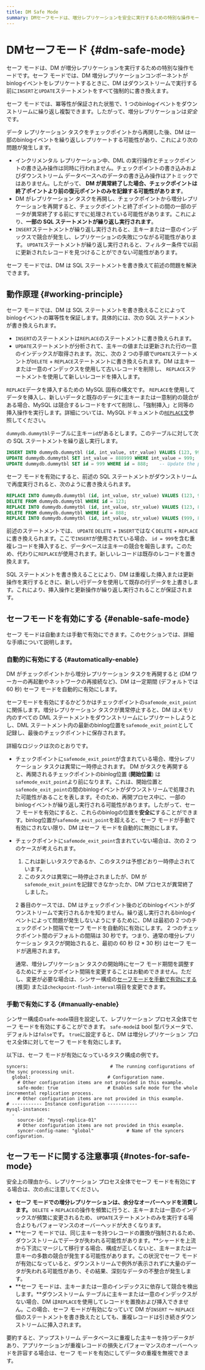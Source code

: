 ```yaml
---
title: DM Safe Mode
summary: DMセーフモードは、増分レプリケーションを安全に実行するための特別な操作モードです。セーフモードでは、SQLステートメントが書き換えられ、重複した挿入や更新操作を防ぎます。セーフモードは自動または手動で有効にできますが、有効にするとパフォーマンスのオーバーヘッドが発生し、データの失われる可能性があります。セーフモードを有効にする際には注意が必要です。
---
```


# DMセーフモード {#dm-safe-mode}

セーフ モードは、DM が増分レプリケーションを実行するための特別な操作モードです。セーフ モードでは、DM 増分レプリケーションコンポーネントがbinlogイベントをレプリケートするときに、DM はダウンストリームで実行する前に`INSERT`と`UPDATE`ステートメントをすべて強制的に書き換えます。

セーフ モードでは、冪等性が保証された状態で、1 つのbinlogイベントをダウンストリームに繰り返し複製できます。したがって、増分レプリケーションは*安全*です。

データ レプリケーション タスクをチェックポイントから再開した後、DM は一部のbinlogイベントを繰り返しレプリケートする可能性があり、これにより次の問題が発生します。

-   インクリメンタル レプリケーション中、DML の実行操作とチェックポイントの書き込み操作は同時に行われません。チェックポイントの書き込みおよびダウンストリーム データベースへのデータの書き込み操作はアトミックではありません。したがって、 **DM が異常終了した場合、チェックポイントは終了ポイントより前の復元ポイントのみを記録する可能性があります**。
-   DM がレプリケーション タスクを再開し、チェックポイントから増分レプリケーションを再開すると、チェックポイントと終了ポイントの間の一部のデータが異常終了する前にすでに処理されている可能性があります。これにより、**一部の SQL ステートメントが繰り返し実行されます**。
-   `INSERT`ステートメントが繰り返し実行されると、主キーまたは一意のインデックスで競合が発生し、レプリケーションの失敗につながる可能性があります。 `UPDATE`ステートメントが繰り返し実行されると、フィルター条件で以前に更新されたレコードを見つけることができない可能性があります。

セーフ モードでは、DM は SQL ステートメントを書き換えて前述の問題を解決できます。

## 動作原理 {#working-principle}

セーフ モードでは、DM は SQL ステートメントを書き換えることによってbinlogイベントの冪等性を保証します。具体的には、次の SQL ステートメントが書き換えられます。

-   `INSERT`のステートメントは`REPLACE`のステートメントに書き換えられます。
-   `UPDATE`ステートメントが分析されて、主キーの値または更新された行の一意のインデックスが取得されます。次に、次の 2 つの手順で`UPDATE`ステートメントが`DELETE` + `REPLACE`ステートメントに書き換えられます。DM は主キーまたは一意のインデックスを使用して古いレコードを削除し、 `REPLACE`ステートメントを使用して新しいレコードを挿入します。

`REPLACE`データを挿入するための MySQL 固有の構文です。 `REPLACE`を使用してデータを挿入し、新しいデータと既存のデータに主キーまたは一意制約の競合がある場合、MySQL は競合するレコードをすべて削除し、「強制挿入」と同等の挿入操作を実行します。詳細については、MySQL ドキュメントの[`REPLACE`文](https://dev.mysql.com/doc/refman/8.0/en/replace.html)参照してください。

`dummydb.dummytbl`テーブルに主キー`id`があるとします。このテーブルに対して次の SQL ステートメントを繰り返し実行します。

```sql
INSERT INTO dummydb.dummytbl (id, int_value, str_value) VALUES (123, 999, 'abc');
UPDATE dummydb.dummytbl SET int_value = 888999 WHERE int_value = 999;   -- Suppose there is no other record with int_value = 999
UPDATE dummydb.dummytbl SET id = 999 WHERE id = 888;    -- Update the primary key
```

セーフ モードを有効にすると、前述の SQL ステートメントがダウンストリームで再度実行されると、次のように書き換えられます。

```sql
REPLACE INTO dummydb.dummytbl (id, int_value, str_value) VALUES (123, 999, 'abc');
DELETE FROM dummydb.dummytbl WHERE id = 123;
REPLACE INTO dummydb.dummytbl (id, int_value, str_value) VALUES (123, 888999, 'abc');
DELETE FROM dummydb.dummytbl WHERE id = 888;
REPLACE INTO dummydb.dummytbl (id, int_value, str_value) VALUES (999, 888888, 'abc888');
```

前述のステートメントでは、 `UPDATE` `DELETE` + `INSERT`ではなく`DELETE` + `REPLACE`に書き換えられます。ここで`INSERT`が使用されている場合、 `id = 999`を含む重複レコードを挿入すると、データベースは主キーの競合を報告します。このため、代わりに`REPLACE`が使用されます。新しいレコードは既存のレコードを置き換えます。

SQL ステートメントを書き換えることにより、DM は重複した挿入または更新操作を実行するときに、新しい行データを使用して既存の行データを上書きします。これにより、挿入操作と更新操作が繰り返し実行されることが保証されます。

## セーフモードを有効にする {#enable-safe-mode}

セーフ モードは自動または手動で有効にできます。このセクションでは、詳細な手順について説明します。

### 自動的に有効にする {#automatically-enable}

DM がチェックポイントから増分レプリケーション タスクを再開すると (DM ワーカーの再起動やネットワークの再接続など)、DM は一定期間 (デフォルトでは 60 秒) セーフ モードを自動的に有効にします。

セーフモードを有効にするかどうかはチェックポイントの`safemode_exit_point`に関係します。増分レプリケーション タスクが異常停止すると、DM はメモリ内のすべての DML ステートメントをダウンストリームにレプリケートしようとし、DML ステートメント内の最新のbinlog位置を`safemode_exit_point`として記録し、最後のチェックポイントに保存されます。

詳細なロジックは次のとおりです。

-   チェックポイントに`safemode_exit_point`が含まれている場合、増分レプリケーション タスクは異常に一時停止されます。 DM がタスクを再開すると、再開されるチェックポイントのbinlog位置 (**開始位置**) は`safemode_exit_point`より前になります。これは、開始位置と`safemode_exit_point`の間のbinlogイベントがダウンストリームで処理された可能性があることを表します。そのため、再開プロセス中に、一部のbinlogイベントが繰り返し実行される可能性があります。したがって、セーフ モードを有効にすると、これらのbinlogの位置を**安全に**することができます。binlog位置が`safemode_exit_point`を超えると、セーフ モードが手動で有効にされない限り、DM はセーフ モードを自動的に無効にします。

-   チェックポイントに`safemode_exit_point`含まれていない場合は、次の 2 つのケースが考えられます。

    1.  これは新しいタスクであるか、このタスクは予想どおり一時停止されています。
    2.  このタスクは異常に一時停止されましたが、DM が`safemode_exit_point`を記録できなかったか、DM プロセスが異常終了しました。

    2 番目のケースでは、DM はチェックポイント後のどのbinlogイベントがダウンストリームで実行されるかを知りません。繰り返し実行されるbinlogイベントによって問題が発生しないようにするために、DM は最初の 2 つのチェックポイント間隔でセーフ モードを自動的に有効にします。 2 つのチェックポイント間のデフォルトの間隔は 30 秒です。つまり、通常の増分レプリケーション タスクが開始されると、最初の 60 秒 (2 * 30 秒) はセーフ モードが適用されます。

    通常、増分レプリケーション タスクの開始時にセーフ モード期間を調整するためにチェックポイント間隔を変更することはお勧めできません。ただし、変更が必要な場合は、シンサー構成の[セーフモードを手動で有効にする](#manually-enable) (推奨) または`checkpoint-flush-interval`項目を変更できます。

### 手動で有効にする {#manually-enable}

シンサー構成の`safe-mode`項目を設定して、レプリケーション プロセス全体でセーフ モードを有効にすることができます。 `safe-mode`は bool 型パラメータで、デフォルトは`false`です。 `true`に設定すると、DM は増分レプリケーション プロセス全体に対してセーフ モードを有効にします。

以下は、セーフ モードが有効になっているタスク構成の例です。

    syncers:                              # The running configurations of the sync processing unit.
      global:                            # Configuration name.
        # Other configuration items are not provided in this example.
        safe-mode: true                  # Enables safe mode for the whole incremental replication process.
        # Other configuration items are not provided in this example.
    # ----------- Instance configuration -----------
    mysql-instances:
      -
        source-id: "mysql-replica-01"
        # Other configuration items are not provided in this example.
        syncer-config-name: "global"            # Name of the syncers configuration.

## セーフモードに関する注意事項 {#notes-for-safe-mode}

安全上の理由から、レプリケーション プロセス全体でセーフ モードを有効にする場合は、次の点に注意してください。

-   **セーフ モードでの増分レプリケーションは、余分なオーバーヘッドを消費します。** `DELETE` + `REPLACE`の操作を頻繁に行うと、主キーまたは一意のインデックスが頻繁に変更されるため、 `UPDATE`ステートメントのみを実行する場合よりもパフォーマンスのオーバーヘッドが大きくなります。
-   **セーフ モードでは、同じ主キーを持つレコードの置換が強制されるため、ダウンストリームでデータが失われる可能性があります。**シャードを上流から下流にマージして移行する場合、構成が正しくないと、主キーまたは一意キーの多数の競合が発生する可能性があります。この状況でセーフ モードが有効になっていると、ダウンストリームで例外が表示されずに大量のデータが失われる可能性があり、その結果、深刻なデータの不整合が発生します。
-   **セーフ モードは、主キーまたは一意のインデックスに依存して競合を検出します。**ダウンストリーム テーブルに主キーまたは一意のインデックスがない場合、DM は`REPLACE`を使用してレコードを置換および挿入できません。この場合、セーフ モードが有効になっていて DM が`INSERT` ～ `REPLACE`個のステートメントを書き換えたとしても、重複レコードは引き続きダウンストリームに挿入されます。

要約すると、アップストリーム データベースに重複した主キーを持つデータがあり、アプリケーションが重複レコードの損失とパフォーマンスのオーバーヘッドを許容する場合は、セーフ モードを有効にしてデータの重複を無視できます。
